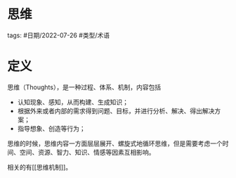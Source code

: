 # 思维


tags: #日期/2022-07-26 #类型/术语 



# 定义

思维（Thoughts），是一种过程、体系、机制，内容包括

- 认知现象、感知，从而构建、生成知识；
- 根据外来或者内部的需求得到问题、目标，并进行分析、解决、得出解决方案；
- 指导想象、创造等行为；

思维的时候，思维内容一方面层层展开、螺旋式地循环思维，但是需要考虑一个时间、空间、资源、智力、知识、情感等因素互相影响。

相关的有[[思维机制]]。

